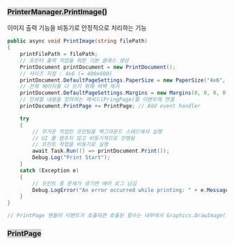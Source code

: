 ### <span style="background:lightgray">PrinterManager.PrintImage()</span>
이미지 출력 기능을 비동기로 안정적으로 처리하는 기능
```csharp
public async void PrintImage(string filePath)
{
	printFilePath = filePath;
	// 프린터 출력 작업을 위한 기본 클래스 생성
	PrintDocument printDocument = new PrintDocument();
	// 사이즈 지정 : 4x6 (= 400x600)
	printDocument.DefaultPageSettings.PaperSize = new PaperSize("4x6", 400, 600);
	// 전체 페이지를 다 쓰기 위해 여백 제거
	printDocument.DefaultPageSettings.Margins = new Margins(0, 0, 0, 0);
	// 인쇄할 내용을 정의하는 메서드(PringPage)를 이벤트에 연결
	printDocument.PrintPage += PrintPage; // Add event handler

	try
	{
		// 무거운 작업인 프린팅을 백그라운드 스레드에서 실행
		// UI 를 멈추지 않고 비동기적으로 진행됨
		// 프린트 작업을 비동기로 실행 
		await Task.Run(() => printDocument.Print());
		Debug.Log("Print Start");
	} 
	catch (Exception e)
	{
		// 프린트 중 문제가 생기면 에러 로그 남김
		Debug.LogError("An error occurred while printing: " + e.Message);
	}
}

// PrintPage 핸들러 이벤트가 호출되면 호출된 함수는 내부에서 Graphics.DrawImage() 와 같은 기능으로 이미지를 그려야 한다.
```

### <span style="background:lightgray">PrintPage</span>
